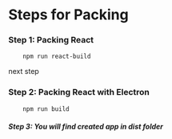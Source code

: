 # Steps for Packing

### Step 1: Packing React

```Use Command 
    npm run react-build
```

next step

### Step 2: Packing React with Electron

```Use Command
    npm run build
```

##### Step 3: You will find created app in dist folder

